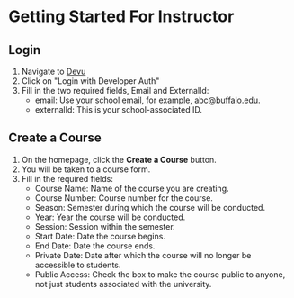 # Getting Started For Instructor

## Login
1. Navigate to [Devu](https://devu.app/)
2. Click on "Login with Developer Auth"
3. Fill in the two required fields, Email and ExternalId:
   - email: Use your school email, for example, abc@buffalo.edu.
   - externalId: This is your school-associated ID.

## Create a Course
1. On the homepage, click the **Create a Course** button.
2. You will be taken to a course form.
3. Fill in the required fields:
    - Course Name: Name of the course you are creating.
    - Course Number: Course number for the course.
    - Season: Semester during which the course will be conducted.
    - Year: Year the course will be conducted.
    - Session: Session within the semester.
    - Start Date: Date the course begins.
    - End Date: Date the course ends.
    - Private Date: Date after which the course will no longer be accessible to students.
    - Public Access: Check the box to make the course public to anyone, not just students associated with the university. 
